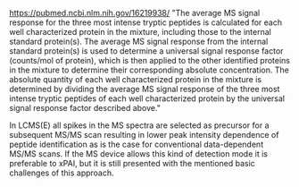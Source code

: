 https://pubmed.ncbi.nlm.nih.gov/16219938/
"The average MS signal response for the three most intense tryptic peptides is calculated for each well characterized protein in the mixture, including those to the internal standard protein(s). The average MS signal response from the internal standard protein(s) is used to determine a universal signal response factor (counts/mol of protein), which is then applied to the other identified proteins in the mixture to determine their corresponding absolute concentration. The absolute quantity of each well characterized protein in the mixture is determined by dividing the average MS signal response of the three most intense tryptic peptides of each well characterized protein by the universal signal response factor described above."

In LCMS(E) all spikes in the MS spectra are selected as precursor for a subsequent MS/MS scan resulting in lower peak intensity dependence of peptide identification as is the case for conventional data-dependent MS/MS scans. If the MS device allows this kind of detection mode it is preferable to xPAI, but it is still presented with the mentioned basic challenges of this approach.